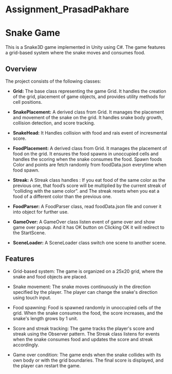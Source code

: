 # Assignment_PrasadPakhare

# Snake Game

This is a Snake3D game implemented in Unity using C#. The game features a grid-based system where the snake moves and consumes food.

## Overview

The project consists of the following classes:
- **Grid:** The base class representing the game Grid. It handles the creation of the grid, placement of game objects, and provides utility methods for cell positions.
- **SnakePlacement:** A derived class from Grid. It manages the placement and movement of the snake on the grid. It handles snake body growth, collision detection, and score tracking.
- **SnakeHead:** It Handles collision with food and rais event of incresmental score.

- **FoodPlacement:** A derived class from Grid. It manages the placement of food on the grid. It ensures the food spawns in unoccupied cells and handles the scoring when the snake consumes the food. Spawn foods Color and points are fetch randomly from foodData.json everytime when food spawn.
- **Streak:** A Streak class handles : If you eat food of the same color as the previous one, that food’s score will be multiplied by the current streak of “colliding with the same color”. and The streak resets when you eat a food of a different color than the previous one.
- **FoodParser:** A FoodParser class, read foodData.json file and conver it into object for further use.
- **GameOver:** A GameOver class listen event of game over and show game over popup. And it has OK button on Clicking OK it will redirect to the StartScene.
- **SceneLoader:** A SceneLoader class switch one scene to another scene.

## Features

- Grid-based system: The game is organized on a 25x20 grid, where the snake and food objects are placed.

- Snake movement: The snake moves continuously in the direction specified by the player. The player can change the snake's direction using touch input.

- Food spawning: Food is spawned randomly in unoccupied cells of the grid. When the snake consumes the food, the score increases, and the snake's length grows by 1 unit.

- Score and streak tracking: The game tracks the player's score and streak using the Observer pattern. The Streak class listens for events when the snake consumes food and updates the score and streak accordingly.

- Game over condition: The game ends when the snake collides with its own body or with the grid boundaries. The final score is displayed, and the player can restart the game.
